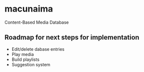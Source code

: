 # macunaima
Content-Based Media Database

## Roadmap for next steps for implementation

* Edit/delete dabase entries
* Play media
* Build playlists
* Suggestion system

